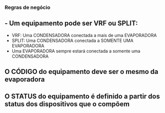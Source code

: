 
### Regras de negócio

## - Um equipamento pode ser VRF ou SPLIT:
- VRF: Uma CONDENSADORA conectada a mais de uma EVAPORADORA
- SPLIT: Uma CONDENSADORA conectada a SOMENTE UMA EVAPORADORA
- Uma EVAPORADORA sempre estará conectada a somente uma CONDENSADORA

## O CÓDIGO do equipamento deve ser o mesmo da evaporadora
   
## O STATUS do equipamento é definido a partir dos status dos dispositivos que o compõem
